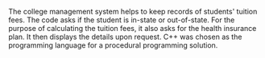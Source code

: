The college management system helps to keep records of students' tuition fees. The code asks if the student is in-state or out-of-state. For the purpose of calculating the tuition fees, it also asks for the health insurance plan. It then displays the details upon request.
C++ was chosen as the programming language for a procedural programming solution.
